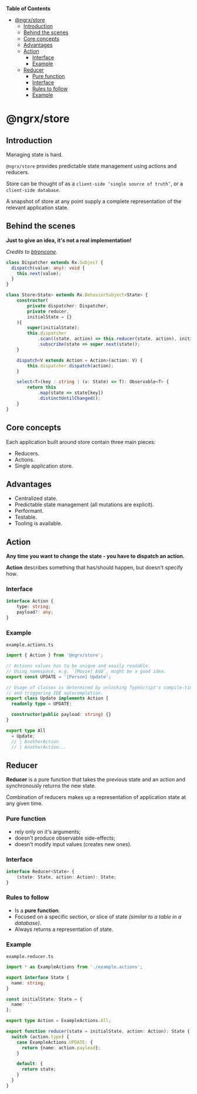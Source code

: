 <!-- START doctoc generated TOC please keep comment here to allow auto update -->
<!-- DON'T EDIT THIS SECTION, INSTEAD RE-RUN doctoc TO UPDATE -->
**Table of Contents**

- [@ngrx/store](#ngrxstore)
  - [Introduction](#introduction)
  - [Behind the scenes](#behind-the-scenes)
  - [Core concepts](#core-concepts)
  - [Advantages](#advantages)
  - [Action](#action)
    - [Interface](#interface)
    - [Example](#example)
  - [Reducer](#reducer)
    - [Pure function](#pure-function)
    - [Interface](#interface-1)
    - [Rules to follow](#rules-to-follow)
    - [Example](#example-1)

<!-- END doctoc generated TOC please keep comment here to allow auto update -->

# @ngrx/store

## Introduction

Managing state is hard.

`@ngrx/store` provides predictable state management using actions and reducers.

Store can be thought of as a `client-side ‘single source of truth’`, or a `client-side database`.

A snapshot of store at any point supply a complete representation of the relevant application state.

## Behind the scenes

**Just to give an idea, it's not a real implementation!**

*Credits to [btroncone](https://gist.github.com/btroncone/a6e4347326749f938510).*

```TypeScript
class Dispatcher extends Rx.Subject {
  dispatch(value: any): void {
    this.next(value);
  }
}

class Store<State> extends Rx.BehaviorSubject<State> {
    constructor(
        private dispatcher: Dispatcher,
        private reducer,
        initialState = {}
    ){
        super(initialState);
        this.dispatcher
            .scan((state, action) => this.reducer(state, action), initialState)
            .subscribe(state => super.next(state));
    }

    dispatch<V extends Action = Action>(action: V) {
        this.dispatcher.dispatch(action);
    }

    select<T>(key : string | (v: State) => T): Observable<T> {
        return this
            .map(state => state[key])
            .distinctUntilChanged();
    }
}
```

## Core concepts

Each application built around store contain three main pieces:

* Reducers.
* Actions.
* Single application store.

## Advantages

* Centralized state.
* Predictable state management (all mutations are explicit).
* Performant.
* Testable.
* Tooling is available.

## Action

**Any time you want to change the state - you have to dispatch an action.**

**Action** describes something that has/should happen, but doesn't specify how.

### Interface

```TypeScript
interface Action {
    type: string;
    payload?: any;
}
```

### Example

`example.actions.ts`
```TypeScript
import { Action } from '@ngrx/store';

// Actions values has to be unique and easily readable.
// Using namespace, e.g. `[Movie] Add`, might be a good idea.
export const UPDATE = '[Person] Update';

// Usage of classes is determined by unlocking TypeScript's compile-time checking
// and triggering IDE autocompletion.
export class Update implements Action {
  readonly type = UPDATE;

  constructor(public payload: string) {}
}

export type All
  = Update;
  // | AnotherAction
  // | AnotherAction...
```

## Reducer

**Reducer** is a pure function that takes the previous state and an action and synchronously returns the new state.

Combination of reducers makes up a representation of application state at any given time.

### Pure function

* rely only on it's arguments;
* doesn't produce observable side-effects;
* doesn't modify input values (creates new ones).

### Interface

```TypeScript
interface Reducer<State> {
    (state: State, action: Action): State;
}
```

### Rules to follow

* Is a **pure function**.
* Focused on a specific section, or slice of state *(similar to a table in a database)*.
* Always returns a representation of state.

### Example

`example.reducer.ts`
```TypeScript
import * as ExampleActions from './example.actions';

export interface State {
  name: string;
}

const initialState: State = {
  name: ''
};

export type Action = ExampleActions.All;

export function reducer(state = initialState, action: Action): State {
  switch (action.type) {
    case ExampleActions.UPDATE: {
      return {name: action.payload};
    }

    default: {
      return state;
    }
  }
}
```
